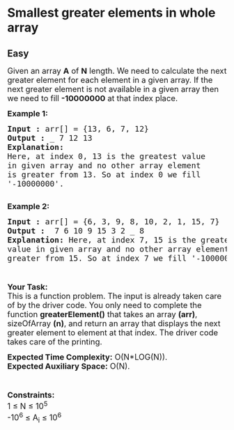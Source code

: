 # Smallest greater elements in whole array
## Easy 
<div class="problem-statement">
                <p></p><p><span style="font-size:18px">Given an array <strong>A</strong> of <strong>N</strong> length. We need to calculate the next greater element for each element in a given array. If the next greater element is not available in a given array then we need to fill <strong>-10000000</strong> at that index place.</span></p>

<p><span style="font-size:18px"><strong>Example 1:</strong></span></p>

<pre style="position: relative;"><span style="font-size:18px"><strong>Input :</strong> arr[] = {13, 6, 7, 12}
<strong>Output :</strong> _ 7 12 13 
<strong>Explanation:</strong>
Here, at index 0, 13 is the greatest value 
in given array and no other array element 
is greater from 13. So at index 0 we fill 
'-10000000'.
</span><div class="open_grepper_editor" title="Edit &amp; Save To Grepper"></div></pre>

<p><br>
<span style="font-size:18px"><strong>Example 2:</strong></span></p>

<pre style="position: relative;"><span style="font-size:18px"><strong>Input :</strong> arr[] = {6, 3, 9, 8, 10, 2, 1, 15, 7} <strong>
Output :</strong>  7 6 10 9 15 3 2 _ 8
<strong>Explanation:</strong> Here, at index 7, 15 is the greatest
value in given array and no other array element is
greater from 15. So at index 7 we fill '-10000000'.</span>
<div class="open_grepper_editor" title="Edit &amp; Save To Grepper"></div></pre>

<p>&nbsp;</p>

<p><span style="font-size:18px"><strong>Your Task:</strong><br>
This is a function problem. The input is already taken care of by the driver code. You only need to complete the function <strong>greaterElement()</strong> that takes an array <strong>(arr)</strong>, sizeOfArray <strong>(n)</strong>, and return an&nbsp;array that displays the next greater element to element at that index.&nbsp;The driver code takes care of the printing.</span></p>

<p><span style="font-size:18px"><strong>Expected Time Complexity:</strong>&nbsp;O(N*LOG(N)).<br>
<strong>Expected Auxiliary Space:</strong>&nbsp;O(N).</span></p>

<p>&nbsp;</p>

<p><span style="font-size:18px"><strong>Constraints:</strong><br>
1 ≤ N ≤ 10<sup>5</sup><br>
-10<sup>6</sup> ≤ A<sub>i</sub> ≤ 10<sup>6</sup></span></p>

<p>&nbsp;</p>
 <p></p>
            </div>